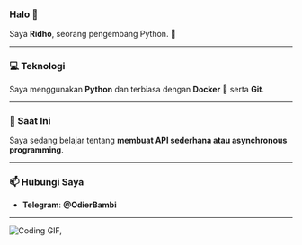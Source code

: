 ### Halo 👋

Saya **Ridho**, seorang pengembang Python. 🐍

---

### 💻 Teknologi

Saya menggunakan **Python** dan terbiasa dengan **Docker** 🐳 serta **Git**.

---

### 🌱 Saat Ini

Saya sedang belajar tentang **membuat API sederhana atau asynchronous programming**.

---

### 📫 Hubungi Saya

* **Telegram**: **@OdierBambi**

---

![Coding GIF,](https://media1.giphy.com/media/v1.Y2lkPTZjMDliOTUycmx5eWRrc2gxMDlid3k0OHZoOWg5cXZ4MDF0N2ZoOXN4bXo2eDA5YiZlcD12MV9pbnRlcm5hbF9naWZfYnlfaWQmY3Q9Zw/P8ef3Dkynk0xLx1h1T/giphy.gif)

